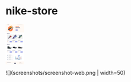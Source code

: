 # nike-store

<img src="screenshots/screenshot-web.png" width="50" align="center"/>

![](screenshots/screenshot-web.png | width=50)
